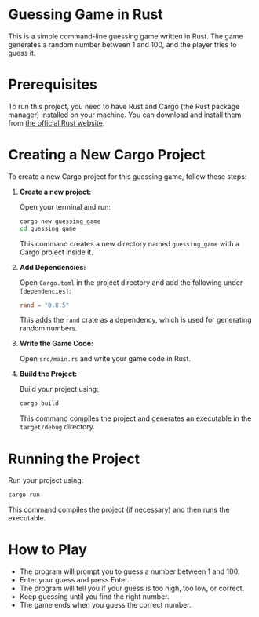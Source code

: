 # Guessing Game in Rust

This is a simple command-line guessing game written in Rust. The game generates a random number between 1 and 100, and the player tries to guess it.

# Prerequisites

To run this project, you need to have Rust and Cargo (the Rust package manager) installed on your machine. You can download and install them from [the official Rust website](https://www.rust-lang.org/learn/get-started).

# Creating a New Cargo Project

To create a new Cargo project for this guessing game, follow these steps:

1. **Create a new project:**

   Open your terminal and run:

   ```bash
   cargo new guessing_game
   cd guessing_game
   ```

   This command creates a new directory named `guessing_game` with a Cargo project inside it.

2. **Add Dependencies:**

   Open `Cargo.toml` in the project directory and add the following under `[dependencies]`:

   ```toml
   rand = "0.8.5"
   ```

   This adds the `rand` crate as a dependency, which is used for generating random numbers.

3. **Write the Game Code:**

   Open `src/main.rs` and write your game code in Rust.

4. **Build the Project:**

   Build your project using:

   ```bash
   cargo build
   ```

   This command compiles the project and generates an executable in the `target/debug` directory.

# Running the Project

Run your project using:

```bash
cargo run
```

This command compiles the project (if necessary) and then runs the executable.

# How to Play

- The program will prompt you to guess a number between 1 and 100.
- Enter your guess and press Enter.
- The program will tell you if your guess is too high, too low, or correct.
- Keep guessing until you find the right number.
- The game ends when you guess the correct number.
